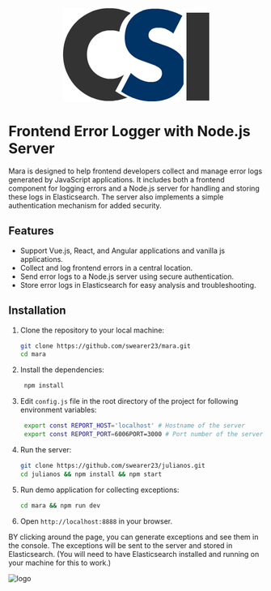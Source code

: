 <p align="center">
<img src="https://raw.githubusercontent.com/swearer23/mara/master/images/logo.png?raw=true" alt="logo" />
</p>

# Frontend Error Logger with Node.js Server

Mara is designed to help frontend developers collect and manage error logs generated by JavaScript applications. It includes both a frontend component for logging errors and a Node.js server for handling and storing these logs in Elasticsearch. The server also implements a simple authentication mechanism for added security.

## Features

- Support Vue.js, React, and Angular applications and vanilla js applications.
- Collect and log frontend errors in a central location.
- Send error logs to a Node.js server using secure authentication.
- Store error logs in Elasticsearch for easy analysis and troubleshooting.

## Installation

1. Clone the repository to your local machine:

   ```bash
   git clone https://github.com/swearer23/mara.git
   cd mara
   ```
2. Install the dependencies:

   ```bash
    npm install
    ```
3. Edit `config.js` file in the root directory of the project for following environment variables:

   ```bash
    export const REPORT_HOST='localhost' # Hostname of the server
    export const REPORT_PORT=6006PORT=3000 # Port number of the server
    ```
4. Run the server:
  
   ```bash
   git clone https://github.com/swearer23/julianos.git
   cd julianos && npm install && npm start
    ```

5. Run demo application for collecting exceptions:

   ```bash
   cd mara && npm run dev
    ```

6. Open `http://localhost:8888` in your browser.

BY clicking around the page, you can generate exceptions and see them in the console. The exceptions will be sent to the server and stored in Elasticsearch.
(You will need to have Elasticsearch installed and running on your machine for this to work.)

<img src="https://raw.githubusercontent.com/swearer23/mara/master/images/demo.png?raw=true" alt="logo" />
